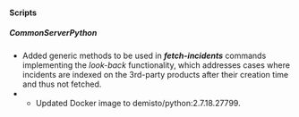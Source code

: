 #### Scripts
##### CommonServerPython
- Added generic methods to be used in ***fetch-incidents*** commands implementing the *look-back* functionality, which addresses cases where incidents are indexed on the 3rd-party products after their creation time and thus not fetched.
- - Updated Docker image to demisto/python:2.7.18.27799.
